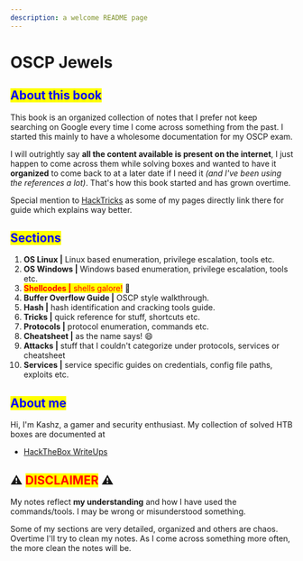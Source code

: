 ```yaml
---
description: a welcome README page
---
```


# OSCP Jewels

## <mark style="color:blue;">About this book</mark>

This book is an organized collection of notes that I prefer not keep searching on Google every time I come across
something from the past. I started this mainly to have a wholesome documentation for my OSCP exam.

I will outrightly say **all the content available is present on the internet**, I just happen to come across them while
solving boxes and wanted to have it **organized** to come back to at a later date if I need it _(and I've been using the
references a lot)_. That's how this book started and has grown overtime.

Special mention to [HackTricks](https://book.hacktricks.xyz) as some of my pages directly link there for guide which
explains way better.

## <mark style="color:blue;">Sections</mark>

1. **OS Linux |** Linux based enumeration, privilege escalation, tools etc.
2. **OS Windows |** Windows based enumeration, privilege escalation, tools etc.
3. <mark style="color:red;">**Shellcodes |** shells galore!</mark> :partying_face:
4. **Buffer Overflow Guide |** OSCP style walkthrough.
5. **Hash |** hash identification and cracking tools guide.
6. **Tricks |** quick reference for stuff, shortcuts etc.
7. **Protocols |** protocol enumeration, commands etc.
8. **Cheatsheet |** as the name says! :smile:
9. **Attacks |** stuff that I couldn't categorize under protocols, services or cheatsheet
10. **Services |** service specific guides on credentials, config file paths, exploits etc.

## <mark style="color:blue;">About me</mark>

Hi, I'm Kashz, a gamer and security enthusiast. My collection of solved HTB boxes are documented at

* [HackTheBox WriteUps](https://kashz.gitbook.io/hackthebox-writeups/)

## :warning: <mark style="color:red;">DISCLAIMER</mark> :warning:

My notes reflect **my understanding** and how I have used the commands/tools. I may be wrong or misunderstood something.

Some of my sections are very detailed, organized and others are chaos. Overtime I'll try to clean my notes. As I come
across something more often, the more clean the notes will be.
